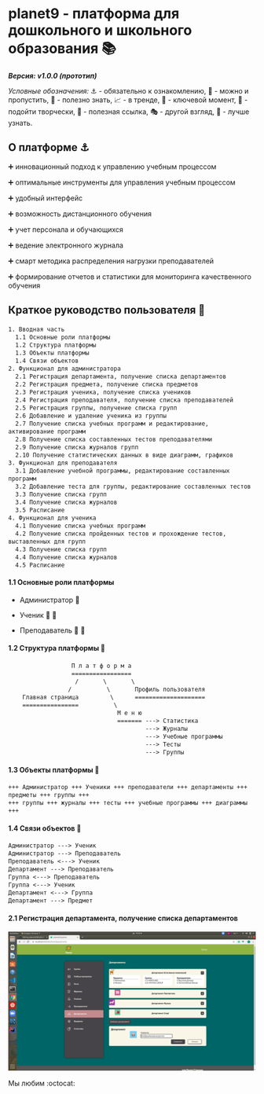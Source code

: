 # planet9 - платформа для дошкольного и школьного образования :books:
***Версия: v1.0.0 (прототип)***

*Условные обозначения:* :anchor: - обязательно к ознакомлению, :bookmark: - можно и пропустить, :telescope: - полезно знать, :chart_with_upwards_trend: - в тренде, :key: - ключевой момент, :art: - подойти творчески, :link: - полезная ссылка, :performing_arts: - другой взгляд, :mountain_cableway: - лучше узнать.
## О платформе :anchor:

:heavy_plus_sign: инновационный подход к управлению учебным процессом

:heavy_plus_sign: оптимальные инструменты для управления учебным процессом

:heavy_plus_sign: удобный интерфейс

:heavy_plus_sign: возможность дистанционного обучения

:heavy_plus_sign: учет персонала и обучающихся

:heavy_plus_sign: ведение электронного журнала

:heavy_plus_sign: смарт методика распределения нагрузки преподавателей

:heavy_plus_sign: формирование отчетов и статистики для мониторинга качественного обучения

## Краткое руководство пользователя :key:
```
1. Вводная часть
  1.1 Основные роли платформы
  1.2 Структура платформы
  1.3 Объекты платформы
  1.4 Связи объектов
2. Функционал для администратора
  2.1 Регистрация департамента, получение списка департаментов
  2.2 Регистрация предмета, получение списка предметов
  2.3 Регистрация ученика, получение списка учеников
  2.4 Регистрация преподавателя, получение списка преподавателей
  2.5 Регистрация группы, получение списка групп
  2.6 Добавление и удаление ученика из группы
  2.7 Получение списка учебных программ и редактирование, активирование программ
  2.8 Получение списка составленных тестов преподавателями
  2.9 Получение списка журналов групп
  2.10 Получение статистических данных в виде диаграмм, графиков
3. Функционал для преподавателя
  3.1 Добавление учебной программы, редактирование составленных программ
  3.2 Добавление теста для группы, редактирование составленных тестов
  3.3 Получение списка групп
  3.4 Получение списка журналов
  3.5 Расписание
4. Функционал для ученика
  4.1 Получение списка учебных программ
  4.2 Получение списка пройденных тестов и прохождение тестов, выставленных для групп
  4.3 Получение списка групп
  4.4 Получение списка журналов
  4.5 Расписание
 ```
#### 1.1 Основные роли платформы

 - Администратор  :bust_in_silhouette:
 
 - Ученик :girl: :boy:
 
 - Преподаватель :man: :woman:
 
#### 1.2 Структура платформы :telescope:
```
                  П л а т ф о р м а
                  =================
                   /       \       \ 
                 /          \       Профиль пользователя
    Главная страница         \      ====================
    ================          \
                               М е н ю 
                               ======= ---> Статистика
                                       ---> Журналы
                                       ---> Учебные программы
                                       ---> Тесты
                                       ---> Группы
```
#### 1.3 Объекты платформы :bookmark:
```
+++ Администратор +++ Ученики +++ преподаватели +++ департаменты +++ предметы +++ группы +++
+++ группы +++ журналы +++ тесты +++ учебные программы +++ диаграммы +++
```
#### 1.4 Связи объектов :telescope:
```
Администратор ---> Ученик
Администратор ---> Преподаватель
Преподаватель <---> Ученик
Департамент ---> Преподаватель
Группа <---> Преподаватель
Группа <---> Ученик
Департамент <---> Группа
Департамент ---> Предмет
```
#### 2.1 Регистрация департамента, получение списка департаментов
![alt text](screenshots/admin/departments.png "Инструкция-файл")

Мы любим :octocat:
